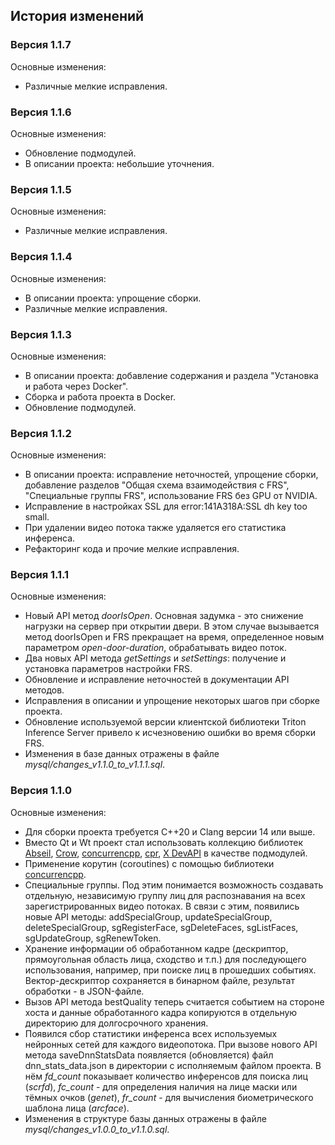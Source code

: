 ## История изменений

### Версия 1.1.7
Основные изменения:
- Различные мелкие исправления.

### Версия 1.1.6
Основные изменения:
- Обновление подмодулей.
- В описании проекта: небольшие уточнения.

### Версия 1.1.5
Основные изменения:
- Различные мелкие исправления.

### Версия 1.1.4
Основные изменения:
- В описании проекта: упрощение сборки.
- Различные мелкие исправления.

### Версия 1.1.3
Основные изменения:
- В описании проекта: добавление содержания и раздела "Установка и работа через Docker".
- Сборка и работа проекта в Docker.
- Обновление подмодулей.

### Версия 1.1.2
Основные изменения:
- В описании проекта: исправление неточностей, упрощение сборки, добавление разделов "Общая схема взаимодействия с FRS", "Специальные группы FRS", использование FRS без GPU от NVIDIA.
- Исправление в настройках SSL для error:141A318A:SSL dh key too small.
- При удалении видео потока также удаляется его статистика инференса.
- Рефакторинг кода и прочие мелкие исправления.

### Версия 1.1.1
Основные изменения:
- Новый API метод *doorIsOpen*. Основная задумка - это снижение нагрузки на сервер при открытии двери. В этом случае вызывается метод doorIsOpen и FRS прекращает на время, определенное новым параметром *open-door-duration*, обрабатывать видео поток.
- Два новых API метода *getSettings* и *setSettings*: получение и установка параметров настройки FRS.
- Обновление и исправление неточностей в документации API методов.
- Исправления в описании и упрощение некоторых шагов при сборке проекта.
- Обновление используемой версии клиентской библиотеки Triton Inference Server привело к исчезновению ошибки во время сборки FRS.
- Изменения в базе данных отражены в файле *mysql/changes_v1.1.0_to_v1.1.1.sql*.

### Версия 1.1.0
Основные изменения:
- Для сборки проекта требуется C++20 и Clang версии 14 или выше.
- Вместо Qt и Wt проект стал использовать коллекцию библиотек [Abseil](https://abseil.io/about/intro), [Crow](https://crowcpp.org/), [concurrencpp](https://github.com/David-Haim/concurrencpp), [cpr](https://github.com/libcpr/cpr), [X DevAPI](https://dev.mysql.com/doc/dev/connector-cpp/8.0/devapi_ref.html) в качестве подмодулей.
- Применение корутин (coroutines) с помощью библиотеки [concurrencpp](https://github.com/David-Haim/concurrencpp).
- Специальные группы. Под этим понимается возможность создавать отдельную, независимую группу лиц для распознавания на всех зарегистрированных видео потоках. В связи с этим, появились новые API методы: addSpecialGroup, updateSpecialGroup, deleteSpecialGroup, sgRegisterFace, sgDeleteFaces, sgListFaces, sgUpdateGroup, sgRenewToken.
- Хранение информации об обработанном кадре (дескриптор, прямоугольная область лица, сходство и т.п.) для последующего использования, например, при поиске лиц в прошедших событиях. Вектор-дескриптор сохраняется в бинарном файле, результат обработки - в JSON-файле.
- Вызов API метода bestQuality теперь считается событием на стороне хоста и данные обработанного кадра копируются в отдельную директорию для долгосрочного хранения.
- Появился сбор статистики инференса всех используемых нейронных сетей для каждого видеопотока. При вызове нового API метода saveDnnStatsData появляется (обновляется) файл dnn_stats_data.json в директории с исполняемым файлом проекта. В нём *fd_count* показывает количество инференсов для поиска лиц (*scrfd*), *fc_count* - для определения наличия на лице маски или тёмных очков (*genet*), *fr_count* - для вычисления биометрического шаблона лица (*arcface*).
- Изменения в структуре базы данных отражены в файле *mysql/changes_v1.0.0_to_v1.1.0.sql*.
